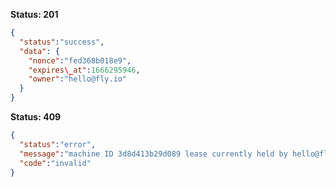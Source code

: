**Status: 201**
```json
{
  "status":"success",
  "data": {
    "nonce":"fed368b018e9",
    "expires\_at":1666295946,
    "owner":"hello@fly.io"
  }
}
```
**Status: 409**
```json
{
  "status":"error",
  "message":"machine ID 3d8d413b29d089 lease currently held by hello@fly.io, expires at 2022-10-20 19:59:06 +0000 UTC",
  "code":"invalid"
}
```
